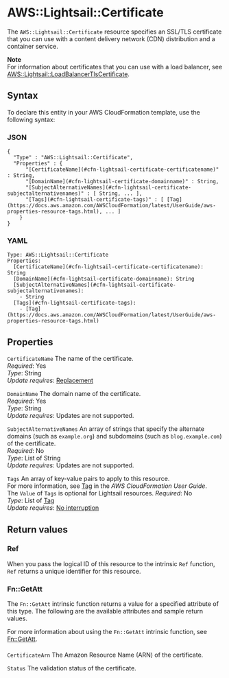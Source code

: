 # AWS::Lightsail::Certificate<a name="aws-resource-lightsail-certificate"></a>

The `AWS::Lightsail::Certificate` resource specifies an SSL/TLS certificate that you can use with a content delivery network \(CDN\) distribution and a container service\.

**Note**  
For information about certificates that you can use with a load balancer, see [AWS::Lightsail::LoadBalancerTlsCertificate](https://docs.aws.amazon.com/AWSCloudFormation/latest/UserGuide/aws-resource-lightsail-loadbalancertlscertificate.html)\.

## Syntax<a name="aws-resource-lightsail-certificate-syntax"></a>

To declare this entity in your AWS CloudFormation template, use the following syntax:

### JSON<a name="aws-resource-lightsail-certificate-syntax.json"></a>

```
{
  "Type" : "AWS::Lightsail::Certificate",
  "Properties" : {
      "[CertificateName](#cfn-lightsail-certificate-certificatename)" : String,
      "[DomainName](#cfn-lightsail-certificate-domainname)" : String,
      "[SubjectAlternativeNames](#cfn-lightsail-certificate-subjectalternativenames)" : [ String, ... ],
      "[Tags](#cfn-lightsail-certificate-tags)" : [ [Tag](https://docs.aws.amazon.com/AWSCloudFormation/latest/UserGuide/aws-properties-resource-tags.html), ... ]
    }
}
```

### YAML<a name="aws-resource-lightsail-certificate-syntax.yaml"></a>

```
Type: AWS::Lightsail::Certificate
Properties:
  [CertificateName](#cfn-lightsail-certificate-certificatename): String
  [DomainName](#cfn-lightsail-certificate-domainname): String
  [SubjectAlternativeNames](#cfn-lightsail-certificate-subjectalternativenames):
    - String
  [Tags](#cfn-lightsail-certificate-tags):
    - [Tag](https://docs.aws.amazon.com/AWSCloudFormation/latest/UserGuide/aws-properties-resource-tags.html)
```

## Properties<a name="aws-resource-lightsail-certificate-properties"></a>

`CertificateName` <a name="cfn-lightsail-certificate-certificatename"></a>
The name of the certificate\.  
_Required_: Yes  
_Type_: String  
_Update requires_: [Replacement](https://docs.aws.amazon.com/AWSCloudFormation/latest/UserGuide/using-cfn-updating-stacks-update-behaviors.html#update-replacement)

`DomainName` <a name="cfn-lightsail-certificate-domainname"></a>
The domain name of the certificate\.  
_Required_: Yes  
_Type_: String  
_Update requires_: Updates are not supported\.

`SubjectAlternativeNames` <a name="cfn-lightsail-certificate-subjectalternativenames"></a>
An array of strings that specify the alternate domains \(such as `example.org`\) and subdomains \(such as `blog.example.com`\) of the certificate\.  
_Required_: No  
_Type_: List of String  
_Update requires_: Updates are not supported\.

`Tags` <a name="cfn-lightsail-certificate-tags"></a>
An array of key\-value pairs to apply to this resource\.  
For more information, see [Tag](https://docs.aws.amazon.com/AWSCloudFormation/latest/UserGuide/aws-properties-resource-tags.html) in the _AWS CloudFormation User Guide_\.  
The `Value` of `Tags` is optional for Lightsail resources\.
_Required_: No  
_Type_: List of [Tag](https://docs.aws.amazon.com/AWSCloudFormation/latest/UserGuide/aws-properties-resource-tags.html)  
_Update requires_: [No interruption](https://docs.aws.amazon.com/AWSCloudFormation/latest/UserGuide/using-cfn-updating-stacks-update-behaviors.html#update-no-interrupt)

## Return values<a name="aws-resource-lightsail-certificate-return-values"></a>

### Ref<a name="aws-resource-lightsail-certificate-return-values-ref"></a>

When you pass the logical ID of this resource to the intrinsic `Ref` function, `Ref` returns a unique identifier for this resource\.

### Fn::GetAtt<a name="aws-resource-lightsail-certificate-return-values-fn--getatt"></a>

The `Fn::GetAtt` intrinsic function returns a value for a specified attribute of this type\. The following are the available attributes and sample return values\.

For more information about using the `Fn::GetAtt` intrinsic function, see [Fn::GetAtt](https://docs.aws.amazon.com/AWSCloudFormation/latest/UserGuide/intrinsic-function-reference-getatt.html)\.

#### <a name="aws-resource-lightsail-certificate-return-values-fn--getatt-fn--getatt"></a>

`CertificateArn` <a name="CertificateArn-fn::getatt"></a>
The Amazon Resource Name \(ARN\) of the certificate\.

`Status` <a name="Status-fn::getatt"></a>
The validation status of the certificate\.
